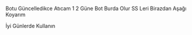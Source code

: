 Botu Güncelledikce Atıcam 1  2 Güne Bot Burda Olur SS Leri Birazdan Aşağı Koyarım 

İyi Günlerde Kullanın
